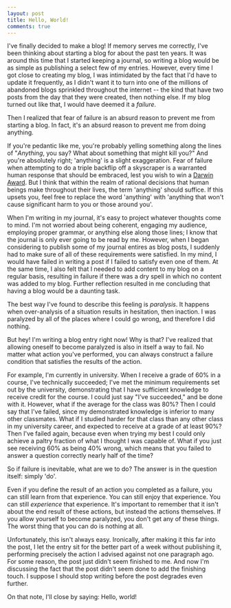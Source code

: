 ```yaml
---
layout: post
title: Hello, World!
comments: true
---
```


I've finally decided to make a blog! If memory serves me correctly, I've been
thinking about starting a blog for about the past ten years. It was around this
time that I started keeping a journal, so writing a blog would be as simple as
publishing a select few of my entries. However, every time
I got close to creating my blog, I was intimidated by the fact that I'd have to
update it frequently, as I didn't want it to turn into one of the millions of
abandoned blogs sprinkled throughout the internet -- the kind that
have two posts from the day that they were created, then nothing else. If my
blog turned out like that, I would have deemed it a *failure*.

Then I realized that fear of failure is an absurd reason to prevent me from starting
a blog. In fact, it's an absurd reason to prevent me from doing anything.

If you're pedantic like me, you're probably yelling something along the lines of
"*Anything*, you say? What about something that might kill you?" And you're
absolutely right; 'anything' is a slight exaggeration. Fear of failure when
attempting to do a triple backflip off a skyscraper is a warranted human
response that should be embraced, lest you wish to win a [Darwin
Award](http://www.darwinawards.com/). But I think that within the realm of
rational decisions that human beings make throughout their lives, the term 'anything'
should suffice. If this upsets you, feel free to replace the word 'anything'
with 'anything that won't cause significant harm to you or those around you'.

When I'm writing in my journal, it's easy to project whatever thoughts come to mind. I'm
not worried about being coherent, engaging my audience, employing proper
grammar, or anything else along those lines; I know that the journal is only
ever going to be read by me. However, when I began considering to publish some
of my journal entires as blog posts, I suddenly had to make sure of all of these
requirements were satisfied. In my mind, I would have failed in writing a post
if I failed to satisfy even one of them. At the same time, I also felt
that I needed to add content to my blog on a regular basis, resulting in failure
if there was a dry spell in which no content was added to my blog. Further
reflection resulted in me concluding that having a blog would be  a daunting
task.

The best way I've found to describe this feeling is *paralysis*. It happens when
over-analysis of a situation results in hesitation, then inaction. I was
paralyzed by all of the places where I could go wrong, and therefore I did
nothing.

But hey! I'm writing a blog entry right now! Why is that? I've realized that allowing
oneself to become paralyzed is also in itself a way to fail. No matter what
action you've performed, you can always construct a failure condition that
satisfies the results of the action.

For example, I'm currently in university. When I receive a grade of 60% in a
course, I've technically succeeded; I've met the minimum requirements set out by
the university, demonstrating that I have sufficient knowledge to receive credit
for the course. I could just say "I've succeeded," and be done with it.
However, what if the average for the class was 80%? Then I could say that I've
failed, since my demonstrated knowledge is inferior to many other classmates.
What if I studied harder for that class than any other class in my university
career, and expected to receive at a grade of at least 90%? Then I've failed
again, because even when trying my best I could only achieve a paltry fraction
of what I thought I was capable of. What if you just see receiving 60% as being
40% wrong, which means that you failed to answer a question correctly nearly half
of the time?

So if failure is inevitable, what are we to do? The answer is in the question
itself: simply 'do'.

Even if you define the result of an action you completed as a failure, you can still
learn from that experience. You can still enjoy that experience. You can still
*experience* that experience. It's important to remember that it isn't about the
end result of these actions, but instead the actions themselves. If you allow
yourself to become paralyzed, you don't get any of these things. The worst thing
that you can do is nothing at all.

Unfortunately, this isn't always easy. Ironically, after making it this far into
the post, I let the entry sit for the better part of a week without publishing
it, performing precisely the action I advised against not one paragraph ago.
For some reason, the post just didn't seem finished to me. And now I'm
discussing the fact that the post didn't seem done to add the finishing touch. I
suppose I should stop writing before the post degrades even further.

On that note, I'll close by saying: Hello, world!
